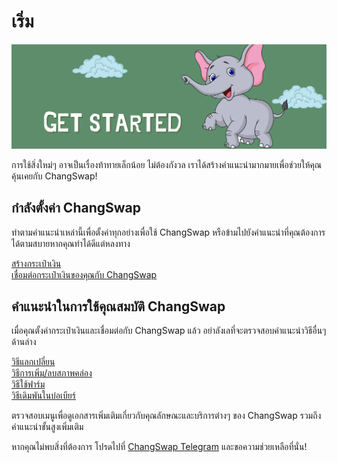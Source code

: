 # เริ่ม

![](../.gitbook/assets/get-started.png)

การใช้สิ่งใหม่ๆ อาจเป็นเรื่องท้าทายเล็กน้อย ไม่ต้องกังวล เราได้สร้างคำแนะนำมากมายเพื่อช่วยให้คุณคุ้นเคยกับ ChangSwap!

## กำลังตั้งค่า ChangSwap

ทำตามคำแนะนำเหล่านี้เพื่อตั้งค่าทุกอย่างเพื่อใช้ ChangSwap หรือข้ามไปยังคำแนะนำที่คุณต้องการได้ตามสบายหากคุณทำได้ดีแต่หลงทาง

[สร้างกระเป๋าเงิน](https://docs.changswap.com/get-started/wallet-guide)\
[เชื่อมต่อกระเป๋าเงินของคุณกับ ChangSwap](https://docs.changswap.com/get-started/connection-guide)

## คำแนะนำในการใช้คุณสมบัติ ChangSwap

เมื่อคุณตั้งค่ากระเป๋าเงินและเชื่อมต่อกับ ChangSwap แล้ว อย่าลังเลที่จะตรวจสอบคำแนะนำวิธีอื่นๆ ด้านล่าง

[วิธีแลกเปลี่ยน](https://docs.changswap.com/products/changswap-exchange/trade-guide)\
[วิธีการเพิ่ม/ลบสภาพคล่อง](https://docs.changswap.com/products/changswap-exchange/liquidity-guide)\
[วิธีใช้ฟาร์ม](https://docs.changswap.com/products/yield-farming/how-to-use-farms)\
[วิธีเดิมพันในบ่อเบียร์](https://docs.changswap.com/products/brewery-pool/brewery-pool-guide)

ตรวจสอบเมนูเพื่อดูเอกสารเพิ่มเติมเกี่ยวกับคุณลักษณะและบริการต่างๆ ของ ChangSwap รวมถึงคำแนะนำขั้นสูงเพิ่มเติม

หากคุณไม่พบสิ่งที่ต้องการ โปรดไปที่ [ChangSwap Telegram](../contact-us/telegram.md) และขอความช่วยเหลือที่นั่น!